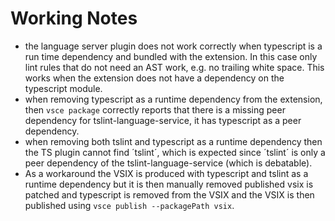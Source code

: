 # Working Notes

- the language server plugin does not work correctly when typescript is a run time dependency and bundled with the extension. In this case only lint rules that do not need an AST work, e.g. no trailing white space. This works when the extension does not have a dependency on the typescript module.
- when removing typescript as a runtime dependency from the extension, then `vsce package` correctly reports that there is a missing peer dependency for tslint-language-service, it has typescript as a peer dependency.
- when removing both tslint and typescript as a runtime dependency then the TS plugin cannot find ´tslint´, which is expected since ´tslint´ is only a peer dependency of the tslint-language-service (which is debatable).
- As a workaround the VSIX is produced with typescript and tslint as a runtime dependency but it is then manually removed published vsix is patched and typescript is removed from the VSIX and the VSIX is then published using `vsce publish --packagePath vsix`.
